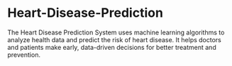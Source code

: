 # Heart-Disease-Prediction
The Heart Disease Prediction System uses machine learning algorithms to analyze health data and predict the risk of heart disease. It helps doctors and patients make early, data-driven decisions for better treatment and prevention.

